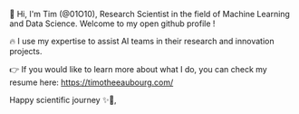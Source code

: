 👋 Hi, I'm Tim (@01O10), Research Scientist in the field of Machine Learning and Data Science. 
Welcome to my open github profile !

🔥 I use my expertise to assist AI teams in their research and innovation projects. 

👉 If you would like to learn more about what I do, you can check my resume here: https://timotheeaubourg.com/

Happy scientific journey ✨🚀,

<!---
01O10/01O10 is a ✨ special ✨ repository because its `README.md` (this file) appears on your GitHub profile.
You can click the Preview link to take a look at your changes.
--->
